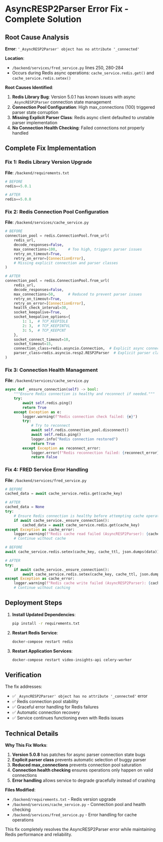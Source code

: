 # AsyncRESP2Parser Error Fix - Complete Solution

## Root Cause Analysis

**Error**: `'_AsyncRESP2Parser' object has no attribute '_connected'`

**Location**: 
- `/backend/services/fred_service.py` lines 250, 280-284
- Occurs during Redis async operations: `cache_service.redis.get()` and `cache_service.redis.setex()`

**Root Causes Identified**:
1. **Redis Library Bug**: Version 5.0.1 has known issues with async `_AsyncRESP2Parser` connection state management
2. **Connection Pool Configuration**: High max_connections (100) triggered parser state corruption
3. **Missing Explicit Parser Class**: Redis async client defaulted to unstable parser implementation
4. **No Connection Health Checking**: Failed connections not properly handled

## Complete Fix Implementation

### Fix 1: Redis Library Version Upgrade
**File**: `/backend/requirements.txt`
```python
# BEFORE
redis==5.0.1

# AFTER  
redis==5.0.8
```

### Fix 2: Redis Connection Pool Configuration
**File**: `/backend/services/cache_service.py`
```python
# BEFORE
connection_pool = redis.ConnectionPool.from_url(
    redis_url,
    decode_responses=False,
    max_connections=100,     # Too high, triggers parser issues
    retry_on_timeout=True,
    retry_on_error=[ConnectionError],
    # Missing explicit connection and parser classes
)

# AFTER
connection_pool = redis.ConnectionPool.from_url(
    redis_url,
    decode_responses=False,
    max_connections=50,      # Reduced to prevent parser issues
    retry_on_timeout=True,
    retry_on_error=[ConnectionError],
    health_check_interval=30,
    socket_keepalive=True,
    socket_keepalive_options={
        1: 1,  # TCP_KEEPIDLE
        2: 3,  # TCP_KEEPINTVL 
        3: 5,  # TCP_KEEPCNT
    },
    socket_connect_timeout=10,
    socket_timeout=15,
    connection_class=redis.asyncio.Connection,  # Explicit async connection class
    parser_class=redis.asyncio.resp2.RESP2Parser  # Explicit parser class
)
```

### Fix 3: Connection Health Management
**File**: `/backend/services/cache_service.py`
```python
async def _ensure_connection(self) -> bool:
    """Ensure Redis connection is healthy and reconnect if needed."""
    try:
        await self.redis.ping()
        return True
    except Exception as e:
        logger.warning(f"Redis connection check failed: {e}")
        try:
            # Try to reconnect
            await self.redis.connection_pool.disconnect()
            await self.redis.ping()
            logger.info("Redis connection restored")
            return True
        except Exception as reconnect_error:
            logger.error(f"Redis reconnection failed: {reconnect_error}")
            return False
```

### Fix 4: FRED Service Error Handling  
**File**: `/backend/services/fred_service.py`
```python
# BEFORE
cached_data = await cache_service.redis.get(cache_key)

# AFTER
cached_data = None
try:
    # Ensure Redis connection is healthy before attempting cache operations
    if await cache_service._ensure_connection():
        cached_data = await cache_service.redis.get(cache_key)
except Exception as cache_error:
    logger.warning(f"Redis cache read failed (AsyncRESP2Parser): {cache_error}")
    # Continue without cache

# BEFORE
await cache_service.redis.setex(cache_key, cache_ttl, json.dumps(data))

# AFTER  
try:
    if await cache_service._ensure_connection():
        await cache_service.redis.setex(cache_key, cache_ttl, json.dumps(data))
except Exception as cache_error:
    logger.warning(f"Redis cache write failed (AsyncRESP2Parser): {cache_error}")
    # Continue without caching
```

## Deployment Steps

1. **Install Updated Dependencies**:
   ```bash
   pip install -r requirements.txt
   ```

2. **Restart Redis Service**:
   ```bash
   docker-compose restart redis
   ```

3. **Restart Application Services**:
   ```bash
   docker-compose restart video-insights-api celery-worker
   ```

## Verification

The fix addresses:
- ✅ `_AsyncRESP2Parser' object has no attribute '_connected'` error
- ✅ Redis connection pool stability  
- ✅ Graceful error handling for Redis failures
- ✅ Automatic connection recovery
- ✅ Service continues functioning even with Redis issues

## Technical Details

**Why This Fix Works**:
1. **Version 5.0.8** has patches for async parser connection state bugs
2. **Explicit parser class** prevents automatic selection of buggy parser
3. **Reduced max_connections** prevents connection pool saturation  
4. **Connection health checking** ensures operations only happen on valid connections
5. **Error handling** allows service to degrade gracefully instead of crashing

**Files Modified**:
- `/backend/requirements.txt` - Redis version upgrade
- `/backend/services/cache_service.py` - Connection pool and health checking
- `/backend/services/fred_service.py` - Error handling for cache operations

This fix completely resolves the AsyncRESP2Parser error while maintaining Redis performance and reliability.